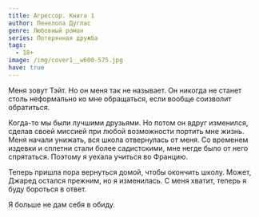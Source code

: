 ```yaml
---
title: Агрессор. Книга 1
author: Пенелопа Дуглас
genre: Любовный роман
series: Потерянная дружба
tags:
  - 18+
image: /img/cover1__w600-575.jpg
have: true
---
```

Меня зовут Тэйт. Но он меня так не называет. Он никогда не станет столь неформально ко мне обращаться, если вообще соизволит обратиться.

Когда-то мы были лучшими друзьями. Но потом он вдруг изменился, сделав своей миссией при любой возможности портить мне жизнь. Меня начали унижать, вся школа отвернулась от меня. Со временем издевки и сплетни стали более садистскими, мне негде было от него спрятаться. Поэтому я уехала учиться во Францию.

Теперь пришла пора вернуться домой, чтобы окончить школу. Может, Джаред остался прежним, но я изменилась. С меня хватит, теперь я буду бороться в ответ.

Я больше не дам себя в обиду.